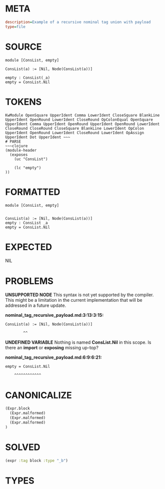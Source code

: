 # META
~~~ini
description=Example of a recursive nominal tag union with payload
type=file
~~~
# SOURCE
~~~roc
module [ConsList, empty]

ConsList(a) := [Nil, Node(ConsList(a))]

empty : ConsList(_a)
empty = ConsList.Nil
~~~
# TOKENS
~~~text
KwModule OpenSquare UpperIdent Comma LowerIdent CloseSquare BlankLine UpperIdent OpenRound LowerIdent CloseRound OpColonEqual OpenSquare UpperIdent Comma UpperIdent OpenRound UpperIdent OpenRound LowerIdent CloseRound CloseRound CloseSquare BlankLine LowerIdent OpColon UpperIdent OpenRound LowerIdent CloseRound LowerIdent OpAssign UpperIdent Dot UpperIdent ~~~
# PARSE
~~~clojure
(module-header
  (exposes
    (uc "ConsList")

    (lc "empty")
))
~~~
# FORMATTED
~~~roc
module [ConsList, empty]


ConsList(a) := [Nil, Node(ConsList(a))]
empty : ConsList _a
empty = ConsList.Nil
~~~
# EXPECTED
NIL
# PROBLEMS
**UNSUPPORTED NODE**
This syntax is not yet supported by the compiler.
This might be a limitation in the current implementation that will be addressed in a future update.

**nominal_tag_recursive_payload.md:3:13:3:15:**
```roc
ConsList(a) := [Nil, Node(ConsList(a))]
```
            ^^


**UNDEFINED VARIABLE**
Nothing is named **ConsList.Nil** in this scope.
Is there an **import** or **exposing** missing up-top?

**nominal_tag_recursive_payload.md:6:9:6:21:**
```roc
empty = ConsList.Nil
```
        ^^^^^^^^^^^^


# CANONICALIZE
~~~clojure
(Expr.block
  (Expr.malformed)
  (Expr.malformed)
  (Expr.malformed)
)
~~~
# SOLVED
~~~clojure
(expr :tag block :type "_b")
~~~
# TYPES
~~~roc
~~~
